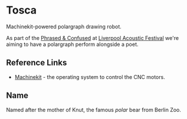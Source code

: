 # Tosca

Machinekit-powered polargraph drawing robot.

As part of the [Phrased & Confused](http://www.phrasedandconfused.co.uk/) at [Liverpool Acoustic Festival](http://www.phrasedandconfused.co.uk/events/phrased-confused-at-liverpool-acoustic-festival-3) we're aiming to have a polargraph perform alongside a poet.

## Reference Links

 * [Machinekit](http://www.machinekit.io/) - the operating system to control the CNC motors.

## Name

Named after the mother of Knut, the famous *polar* bear from Berlin Zoo.


